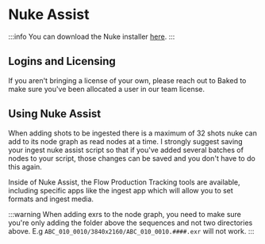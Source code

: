 # Nuke Assist

:::info
You can download the Nuke installer [here](https://www.foundry.com/products/nuke/download).
:::

## Logins and Licensing

If you aren't bringing a license of your own, please reach out to Baked to make sure you've been allocated a user in our team license.

## Using Nuke Assist

When adding shots to be ingested there is a maximum of 32 shots nuke can add to its node graph as read nodes at a time. I strongly suggest saving your ingest nuke assist script so that if you've added several batches of nodes to your script, those changes can be saved and you don't have to do this again.

Inside of Nuke Assist, the Flow Production Tracking tools are available, including specific apps like the ingest app which will allow you to set formats and ingest media.

:::warning
When adding exrs to the node graph, you need to make sure you're only adding the folder above the sequences and not two directories above. E.g `ABC_010_0010/3840x2160/ABC_010_0010.####.exr` will not work.
:::
